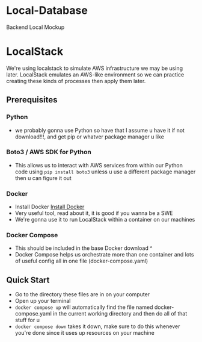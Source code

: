 # Local-Database
Backend Local Mockup

# LocalStack
We're using localstack to simulate AWS infrastructure we may be using later. LocalStack emulates an AWS-like environment so we can practice creating these kinds of processes then apply them later.

## Prerequisites 

### Python
- we probably gonna use Python so have that I assume u have it if not download!!!, and get pip or whatver package manager u like

### Boto3 / AWS SDK for Python
- This allows us to interact with AWS services from within our Python code using `pip install boto3` unless u use a different package manager then u can figure it out

### Docker 
- Install Docker [Install Docker](https://www.docker.com/get-started/) 
- Very useful tool, read about it, it is good if you wanna be a SWE
- We're gonna use it to run LocalStack within a container on our machines

### Docker Compose
- This should be included in the base Docker download ^
- Docker Compose helps us orchestrate more than one container and lots of useful config all in one file (docker-compose.yaml)


## Quick Start

- Go to the directory these files are in on your computer 
- Open up your terminal
- `docker compose up` will automatically find the file named docker-compose.yaml in the current working directory and then do all of that stuff for u
- `docker compose down` takes it down, make sure to do this whenever you're done since it uses up resources on your machine
